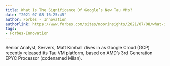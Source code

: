 ```yaml
---
title: What Is The Significance Of Google’s New Tau VMs?
date: "2021-07-08 16:25:45"
author: Forbes - Innovation
authorlink: https://www.forbes.com/sites/moorinsights/2021/07/08/what-is-the-significance-of-googles-new-tau-vms/
tags:
- Forbes-Innovation
---
```

Senior Analyst, Servers, Matt Kimball dives in as Google Cloud (GCP) recently released its Tau VM platform, based on AMD’s 3rd Generation EPYC Processor (codenamed Milan).